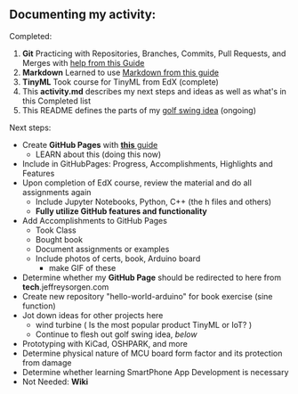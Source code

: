 ## Documenting my activity:

Completed:

1. **Git** Practicing with Repositories, Branches, Commits, Pull Requests, and Merges with [help from this Guide](https://guides.github.com/activities/hello-world/)
2. **Markdown** Learned to use [Markdown from this guide](https://guides.github.com/features/mastering-markdown/)
3. **TinyML** Took course for TinyML from EdX (complete)
4. This **activity.md** describes my next steps and ideas as well as what's in this Completed list
5. This README defines the parts of my [golf swing idea](https://github.com/jeffreysorgen/hello-world/blob/main/README.md#golf-swing-idea) (ongoing)

Next steps:
* Create **GitHub Pages** with [**this** guide](https://guides.github.com/features/pages/)
  - LEARN about this (doing this now)
* Include in GitHubPages: Progress, Accomplishments, Highlights and Features
* Upon completion of EdX course, review the material and do all assignments again
  - Include Jupyter Notebooks, Python, C++ (the h files and others)
  - **Fully utilize GitHub features and functionality**
* Add Accomplishments to GitHub Pages
  * Took Class
  * Bought book
  * Document assignments or examples
  * Include photos of certs, book, Arduino board
    * make GIF of these
* Determine whether my **GitHub Page** should be redirected to here from **tech**.jeffreysorgen.com 
* Create new repository "hello-world-arduino" for book exercise (sine function)
* Jot down ideas for other projects here
  * wind turbine ( Is the most popular product TinyML or IoT? )
  * Continue to flesh out golf swing idea, _below_
* Prototyping with KiCad, OSHPARK, and more
* Determine physical nature of MCU board form factor and its protection from damage
* Determine whether learning SmartPhone App Development is necessary
* Not Needed: **Wiki**

